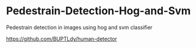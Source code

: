 # Pedestrain-Detection-Hog-and-Svm
Pedestrain detection in images using hog and svm classifier

https://github.com/BUPTLdy/human-detector

